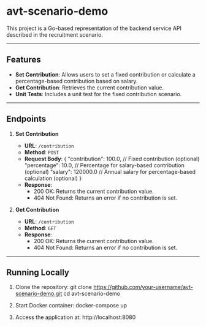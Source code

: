 # avt-scenario-demo
 
This project is a Go-based representation of the backend service API described in the recruitment scenario.

---

## Features

- **Set Contribution**: Allows users to set a fixed contribution or calculate a percentage-based contribution based on salary.
- **Get Contribution**: Retrieves the current contribution value.
- **Unit Tests**: Includes a unit test for the fixed contribution scenario.

---

## Endpoints

1. **Set Contribution**
   - **URL**: `/contribution`
   - **Method**: `POST`
   - **Request Body**:
     {
       "contribution": 100.0, // Fixed contribution (optional)
       "percentage": 10.0,    // Percentage for salary-based contribution (optional)
       "salary": 120000.0     // Annual salary for percentage-based calculation (optional)
     }
   - **Response**:
     - 200 OK: Returns the current contribution value.
     - 404 Not Found: Returns an error if no contribution is set.

2. **Get Contribution**
   - **URL**: `/contribution`
   - **Method**: `GET`
   - **Response**:
     - 200 OK: Returns the current contribution value.
     - 404 Not Found: Returns an error if no contribution is set.

---

## Running Locally

1. Clone the repository:
   git clone https://github.com/your-username/avt-scenario-demo.git
   cd avt-scenario-demo

2. Start Docker container:
   docker-compose up

4. Access the application at:
   http://localhost:8080